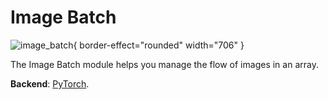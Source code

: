 # Image Batch

![image_batch](image_batch.png){ border-effect="rounded" width="706" }

The Image Batch module helps you manage the flow of images in an array.

**Backend**: <a href="Modules.md" anchor="pytorch" summary="Image processing with pure Tensor without transformations.">PyTorch</a>.
